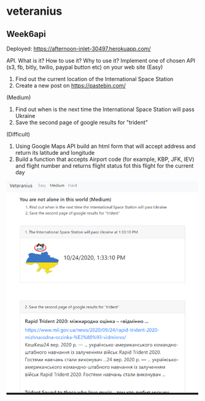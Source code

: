 # veteranius

## Week6api 
Deployed: https://afternoon-inlet-30497.herokuapp.com/

API. What is it? How to use it? Why to use it? Implement one of chosen API (s3, fb, bitly, twilio, paypal button etc) on your web site 
(Easy)
1. Find out the current location of the International Space Station
2. Create a new post on https://pastebin.com/

(Medium)
1. Find out when is the next time the International Space Station will pass Ukraine
2. Save the second page of google results for "trident"

(Difficult)
1. Using Google Maps API build an html form that will accept address and return its latitude and longitude
2. Build a function that accepts Airport code (for example, KBP, JFK, IEV) and flight number and returns flight status fot this flight for the current day

<img src="snip.PNG" width="500">

